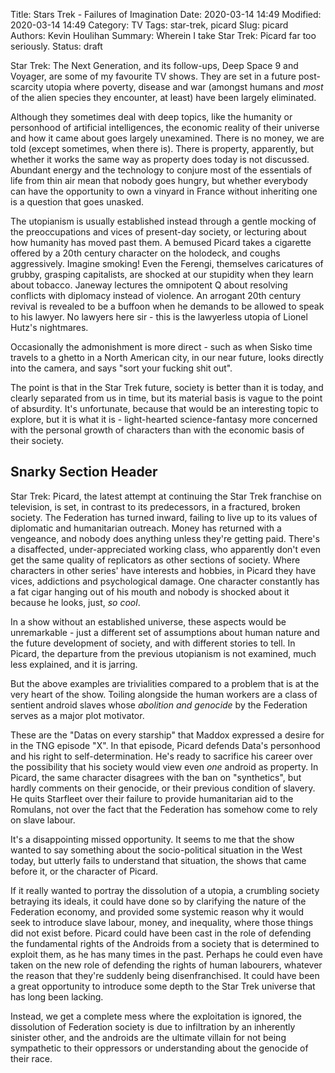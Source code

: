Title: Stars Trek - Failures of Imagination
Date: 2020-03-14 14:49
Modified: 2020-03-14 14:49
Category: TV
Tags: star-trek, picard
Slug: picard
Authors: Kevin Houlihan
Summary: Wherein I take Star Trek: Picard far too seriously.
Status: draft

Star Trek: The Next Generation, and its follow-ups, Deep Space 9 and Voyager, are some of my favourite TV shows. They are set in a future post-scarcity utopia where poverty, disease and war (amongst humans and *most* of the alien species they encounter, at least) have been largely eliminated.

Although they sometimes deal with deep topics, like the humanity or personhood of artificial intelligences, the economic reality of their universe and how it came about goes largely unexamined. There is no money, we are told (except sometimes, when there is). There is property, apparently, but whether it works the same way as property does today is not discussed. Abundant energy and the technology to conjure most of the essentials of life from thin air mean that nobody goes hungry, but whether everybody can have the opportunity to own a vinyard in France without inheriting one is a question that goes unasked.

The utopianism is usually established instead through a gentle mocking of the preoccupations and vices of present-day society, or lecturing about how humanity has moved past them. A bemused Picard takes a cigarette offered by a 20th century character on the holodeck, and coughs aggressively. Imagine smoking! Even the Ferengi, themselves caricatures of grubby, grasping capitalists, are shocked at our stupidity when they learn about tobacco. Janeway lectures the omnipotent Q about resolving conflicts with diplomacy instead of violence. An arrogant 20th century revival is revealed to be a buffoon when he demands to be allowed to speak to his lawyer. No lawyers here sir - this is the lawyerless utopia of Lionel Hutz's nightmares.

Occasionally the admonishment is more direct - such as when Sisko time travels to a ghetto in a North American city, in our near future, looks directly into the camera, and says "sort your fucking shit out".

The point is that in the Star Trek future, society is better than it is today, and clearly separated from us in time, but its material basis is vague to the point of absurdity. It's unfortunate, because that would be an interesting topic to explore, but it is what it is - light-hearted science-fantasy more concerned with the personal growth of characters than with the economic basis of their society.

## Snarky Section Header

Star Trek: Picard, the latest attempt at continuing the Star Trek franchise on television, is set, in contrast to its predecessors, in a fractured, broken society. The Federation has turned inward, failing to live up to its values of diplomatic and humanitarian outreach. Money has returned with a vengeance, and nobody does anything unless they're getting paid. There's a disaffected, under-appreciated working class, who apparently don't even get the same quality of replicators as other sections of society. Where characters in other series' have interests and hobbies, in Picard they have vices, addictions and psychological damage. One character constantly has a fat cigar hanging out of his mouth and nobody is shocked about it because he looks, just, *so cool*.

In a show without an established universe, these aspects would be unremarkable - just a different set of assumptions about human nature and the future development of society, and with different stories to tell. In Picard, the departure from the previous utopianism is not examined, much less explained, and it is jarring.

But the above examples are trivialities compared to a problem that is at the very heart of the show. Toiling alongside the human workers are a class of sentient android slaves whose *abolition and genocide* by the Federation serves as a major plot motivator.

These are the "Datas on every starship" that Maddox expressed a desire for in the TNG episode "X". In that episode, Picard defends Data's personhood and his right to self-determination. He's ready to sacrifice his career over the possibility that his society would view even *one* android as property. In Picard, the same character disagrees with the ban on "synthetics", but hardly comments on their genocide, or their previous condition of slavery. He quits Starfleet over their failure to provide humanitarian aid to the Romulans, not over the fact that the Federation has somehow come to rely on slave labour.

It's a disappointing missed opportunity. It seems to me that the show wanted to say something about the socio-political situation in the West today, but utterly fails to understand that situation, the shows that came before it, or the character of Picard.

If it really wanted to portray the dissolution of a utopia, a crumbling society betraying its ideals, it could have done so by clarifying the nature of the Federation economy, and provided some systemic reason why it would seek to introduce slave labour, money, and inequality, where those things did not exist before. Picard could have been cast in the role of defending the fundamental rights of the Androids from a society that is determined to exploit them, as he has many times in the past. Perhaps he could even have taken on the new role of defending the rights of human labourers, whatever the reason that they're suddenly being disenfranchised. It could have been a great opportunity to introduce some depth to the Star Trek universe that has long been lacking.

Instead, we get a complete mess where the exploitation is ignored, the dissolution of Federation society is due to infiltration by an inherently sinister other, and the androids are the ultimate villain for not being sympathetic to their oppressors or understanding about the genocide of their race.
